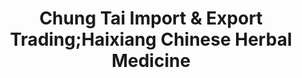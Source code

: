 ---
title: "Chung Tai Import & Export Trading;Haixiang Chinese Herbal Medicine"
url: /calgary/chung-tai-import-und-export-trading-haixiang-chinese-herbal-medicine/
shop: Andenken
---